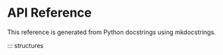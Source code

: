 # API Reference

This reference is generated from Python docstrings using mkdocstrings.

::: structures
